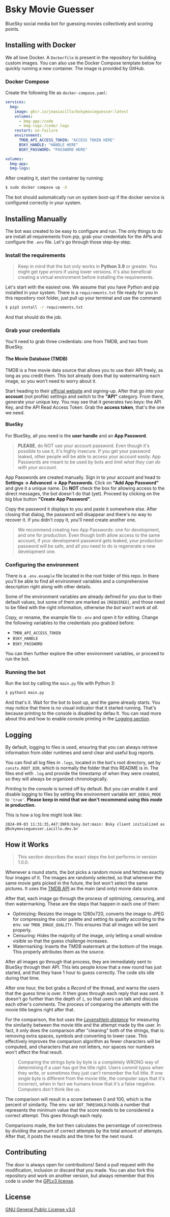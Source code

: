 # Bsky Movie Guesser

BlueSky social media bot for guessing movies collectively and scoring points.

## Installing with Docker

We all love Docker. A `Dockerfile` is present in the repository for building
custom images. You can also use the Docker Compose template below for
quickly running a new container. The image is provided by GitHub.

### Docker Compose

Create the following file as `docker-compose.yaml`:

```yaml
services:
  bmg:
    image: ghcr.io/joaoiacillo/bskymovieguesser:latest
    volumes:
      - bmg-app:/code
      - bmg-logs:/code/.logs
    restart: on-failure
    environment:
      TMDB_API_ACCESS_TOKEN: "ACCESS TOKEN HERE"
      BSKY_HANDLE: "HANDLE HERE"
      BSKY_PASSWORD: "PASSWORD HERE"

volumes:
  bmg-app:
  bmg-logs:
```

After creating it, start the container by running:

```bash
$ sudo docker compose up -d
```

The bot should automatically run on system boot-up if the docker service is
configured correctly in your system.

## Installing Manually

The bot was created to be easy to configure and run. The only things to do are
install all requirements from pip, grab your credentials for the APIs and
configure the `.env` file. Let's go through those step-by-step.

### Install the requirements

> Keep in mind that the bot only works in **Python 3.9** or greater. You
> might get _type errors_ if using lower versions. It's also beneficial
> creating a virtual environment before installing the requirements.

Let's start with the easiest one. We assume that you have Python and pip
installed in your system. There is a `requirements.txt` file ready for you
in this repository root folder, just pull up your terminal and use
the command:

```bash
$ pip3 install -r requirements.txt
```

And that should do the job.

### Grab your credentials

You'll need to grab three credentials: one from TMDB, and two from BlueSky.

#### The Movie Database (TMDB)

TMDB is a free movie data source that allows you to use their API freely, as
long as you credit them. This bot already does that by watermarking each
image, so you won't need to worry about it.

Start heading to their [official website](https://www.themoviedb.org) and
signing-up. After that go into your **account** (not profile) settings and
switch to the **"API"** category. From there, generate your unique key. You
may see that it generates two keys: the API Key, and the API Read Access
Token. Grab the **access token**, that's the one we need.

#### BlueSky

For BlueSky, all you need is the **user handle** and an **App Password**.

> **PLEASE**, do NOT use your account password. Even though it's possible to
> use it, it's highly insecure. If you get your password leaked, other
> people will be able to access your account easily. App Passwords are meant
> to be used by bots and _limit what they can do with your account_.

App Passwords are created manually. Sign in to your account and head to
**Settings -> Advanced -> App Passwords**. Click on **"Add App Password"**
and give it a unique name. Do **NOT** check the box for allowing access to
the direct messages, the bot doesn't do that (yet). Proceed by clicking on
the big blue button **"Create App Password"**.

Copy the password it displays to you and paste it somewhere else. After
closing that dialog, the password will disappear and there's no way to
recover it. If you didn't copy it, you'll need create another one.

> We recommend creating two App Passwords: one for development, and one for
> production. Even though both allow access to the same account, if your
> development password gets leaked, your production password will be safe,
> and all you need to do is regenerate a new development one.

### Configuring the environment

There is a `.env.example` file located in the root folder of this repo. In
there you'll be able to find all environment variables and a comprehensive
description right along with other details.

Some of the environment variables are already defined for you due to their
default values, but some of them are marked as `[REQUIRED]`, and those need
to be filled with the right information, otherwise _the bot won't work at
all_.

Copy, or rename, the example file to `.env` and open it for editing. Change
the following variables to the credentials you grabbed before:

- `TMDB_API_ACCESS_TOKEN`
- `BSKY_HANDLE`
- `BSKY_PASSWORD`

You can then further explore the other environment variables, or proceed to
run the bot.

### Running the bot

Run the bot by calling the `main.py` file with Python 3:

```bash
$ python3 main.py
```

And that's it. Wait for the bot to boot up, and the game already starts. You
may notice that there is no visual indicator that it started running. That's
because printing to the console is disabled by defau lt. You can read more
about this and how to enable console printing in the
[Logging section](#logging).

## Logging

By default, logging to files is used, ensuring that you can always retrieve
information from older runtimes and send clear and useful bug reports.

You can find all log files in `.logs`, located in the bot's root directory,
set by `consts.ROOT_DIR`, which is normally the folder that this README is
in. The files end with `.log` and provide the timestamp of when they were
created, so they will always be organized chronologically.

Printing to the console is turned off by default. But you can enable it and
disable logging to files by setting the environment variable `BOT_DEBUG_MODE`
to `'true'`. **Please keep in mind that we don't recommend using this mode in
production.**

This is how a log line might look like:

```log
2024-09-03 11:31:35,447:INFO:bsky.bot:main: Bsky client initialized as @bskymovieguesser.iacillo.dev.br
```

## How it Works

> This section describes the exact steps the bot performs in version 1.0.0.

Whenever a round starts, the bot picks a random movie and fetches exactly four
images of it. The images are randomly selected, so that whenever the same movie
gets picked in the future, the bot won't select the same pictures. It uses the
[TMDB API](https://developer.themoviedb.org/docs/getting-started) as the main
(and only) movie data source.

After that, each image go through the process of optimizing, censuring, and
then watermarking. These are the steps that happen in each one of them:

- Optimizing: Resizes the image to 1280x720, converts the image to JPEG for
  compressing the color palette and setting its quality according to the env.
  var `TMDB_IMAGE_QUALITY`. This ensures that all images will be sent properly.
- Censuring: Hides the majority of the image, only letting a small window
  visible so that the guess challenge increases.
- Watermarking: Inserts the TMDB watermark at the bottom of the image. This
  properly attributes them as the source.

After all images go through that process, they are immediately sent to BlueSky
through their API. This lets people know that a new round has just started,
and that they have 1 hour to guess correctly. The code sits idle during that
time.

After one hour, the bot grabs a _Record_ of the thread, and warns the users
that the guess time is over. It then goes through each reply that was sent. It
doesn't go further than the depth of `1`, so that users can talk and discuss
each other's comments. The process of comparing the attempts with the movie
title begins right after that.

For the comparison, the bot uses the
[_Levenshtein distance_](https://en.wikipedia.org/wiki/Levenshtein_distance)
for measuring the similarity between the movie title and the attempt made by
the user. In fact, it only does the comparison after "cleaning" both of the
strings, that is: removing extra spaces, symbols and converting to lower case.
This effectively improves the comparison algorithm as fewer characters will
be computed, and characters that are not letters, nor spaces nor numbers
won't affect the final result.

> Comparing the strings byte by byte is a completely WRONG way of determining
> if a user has got the title right. Users commit typos when they write, or
> sometimes they just can't remember the full title. If one single byte is
> different from the movie title, the computer says that it's incorrect, when
> in fact we humans know that it's a false negative. Computers don't think
> like us.

The comparison will result in a score between 0 and 100, which is the percent
of similarity. The env. var `BOT_THRESHOLD` holds a number that represents the
minimum value that the score needs to be considered a correct attempt. This
goes through each reply.

Comparisons made, the bot then calculates the percentage of correctness by
dividing the amount of correct attempts by the total amount of attempts. After
that, it posts the results and the time for the next round.

## Contributing

The door is always open for contributions! Send a pull request with the
modification, inclusion or discard that you made. You can also fork this
repository and work on another version, but always remember that this code
is under the [GPLv3 license](LICENSE).

## License

[GNU General Public License v3.0](LICENSE)
